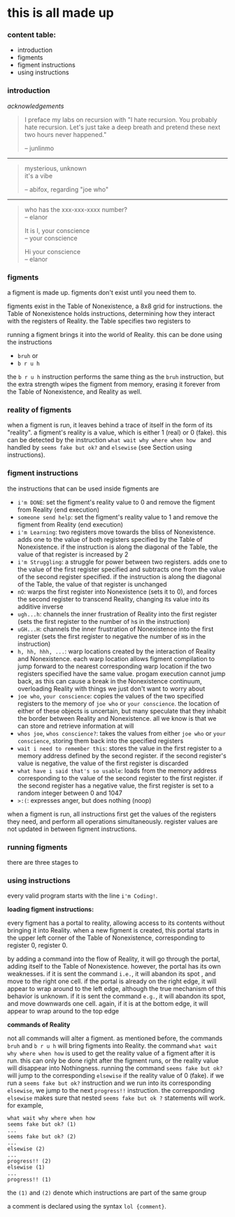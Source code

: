 this is all made up
=
### content table:
- introduction
- figments
- figment instructions
- using instructions

### introduction

*acknowledgements*

> I preface my labs on recursion with "I hate recursion. You probably hate recursion. Let's just take a deep breath
 and pretend these next two hours never happened."
>
> *–* junlinmo
----
> mysterious, unknown  
> it's a vibe
>
> *–* abifox, regarding "joe who"
----
> who has the xxx-xxx-xxxx number?  
> *–* elanor
> 
> It is I, your conscience  
> *–* your conscience
>
> Hi your conscience  
> *–* elanor

### figments

a figment is made up. figments don't exist until you need them to.

figments exist in the Table of Nonexistence, a 8x8 grid for instructions.
the Table of Nonexistence holds instructions, determining how they interact with the registers of Reality. the Table
 specifies two registers to 

running a figment brings it into the world of Reality. this can be done using the instructions
- `bruh` or
- `b r u h`

the `b r u h` instruction performs the same thing as the `bruh` instruction, but the extra strength wipes the figment
 from memory, erasing it forever from the Table of Nonexistence, and Reality as well.
 
### reality of figments

when a figment is run, it leaves behind a trace of itself in the form of its "reality". a figment's reality is a
 value, which is either 1 (real) or 0 (fake). this can be detected by the instruction `what wait why where when how
 ` and handled by `seems fake but ok?` and `elsewise` (see Section using instructions).

### figment instructions

the instructions that can be used inside figments are
- `i'm DONE`: set the figment's reality value to 0 and remove the figment from Reality (end execution)
- `someone send help`: set the figment's reality value to 1 and remove the figment from Reality (end execution)
- `i'm Learning`: two registers move towards the bliss of Nonexistence. adds one to the value of both registers
 specified by the Table of Nonexistence. if the instruction
 is along the diagonal of the Table, the value of that register is increased by 2
- `i'm Struggling`: a struggle for power between two registers. adds one to the value of the first register specified
 and subtracts one from the value of the
 second register specified. if the instruction is along the diagonal of the Table, the value of that register is
  unchanged
- `nO`: warps the first register into Nonexistence (sets it to 0), and forces the second register to transcend
 Reality, changing its value into its additive inverse
- `ugh...h`: channels the inner frustration of Reality into the first register (sets the first register to the number
 of `h`s in the instruction)
- `uGH...H`: channels the inner frustration of Nonexistence into the first register (sets the first register to
 negative the number of `H`s in the instruction)
- `h, hh, hhh, ...`: warp locations created by the interaction of Reality and Nonexistence. each warp location allows
 figment compilation to jump forward to the nearest corresponding warp location if the two registers specified have
  the same value. progam execution cannot jump back, as
  this can cause a break in the Nonexistence continuum, overloading Reality with things we just don't want to worry
   about
- `joe who`, `your conscience`: copies the values of the two specified registers to the memory of `joe who` or `your
 conscience`. the location of either of these objects is uncertain, but many speculate that they inhabit the border
  between Reality and Nonexistence. all we know is that we can store and retrieve information at will
- `whos joe`, `whos conscience?`: takes the values from either `joe who` or `your conscience`, storing them back into
 the specified registers
- `wait i need to remember this`: stores the value in the first register to a memory address defined by the second
 register. if the second register's value is negative, the value of the first register is discarded
- `what have i said that's so usable`: loads from the memory address corresponding to the value of the second
 register to the first register. if the second register has a negative value, the first register is set to a random
  integer between 0 and 1047
- `>:(`: expresses anger, but does nothing (noop)

when a figment is run, all instructions first get the values of the registers they need, and perform all operations
 simultaneously. register values are not updated in between figment instructions.

### running figments

there are three stages to 

### using instructions
every valid program starts with the line `i'm Coding!`.

**loading figment instructions:**

every figment has a portal to reality, allowing access to its contents without bringing it into Reality. when a new
 figment is created, this portal starts in the upper left corner of the Table of Nonexistence, corresponding to
  register 0, register 0.
  
by adding a command into the flow of Reality, it will go through the portal, adding itself to the Table of
 Nonexistence. however, the portal has its own weaknesses. if it is sent the command `i.e.`, it will abandon its spot
 , and move to the right one cell. if the portal is already on the right edge, it will appear to wrap around to the
  left edge, although the true mechanism of this behavior is unknown. if it is sent the command `e.g.`, it will
   abandon its spot, and move downwards one cell. again, if it is at the bottom edge, it will appear to wrap around
    to the top edge

**commands of Reality**

not all commands will alter a figment. as mentioned before, the commands `bruh` and `b r u h` will bring figments
 into Reality. the command `what wait why where when how` is used to get the reality value of a figment after it is
  run. this can only be done right after the figment runs, or the reality value will disappear into Nothingness. running the
   command `seems fake
   but ok?` will jump to the corresponding `elsewise` if the reality value
   of 0
   (fake). if we run a `seems fake but ok?` instruction and we run into its corresponding `elsewise`, we jump to the
    next `progress!!` instruction. the corresponding `elsewise` makes sure that nested `seems fake but ok
    ?` statements will work. for example,
    
    what wait why where when how
    seems fake but ok? (1)
    ...
    seems fake but ok? (2)
    ...
    elsewise (2)
    ...
    progress!! (2)
    elsewise (1)
    ...
    progress!! (1)
    
the `(1)` and `(2)` denote which instructions are part of the same group 

a comment is declared using the syntax `lol {comment}`.
